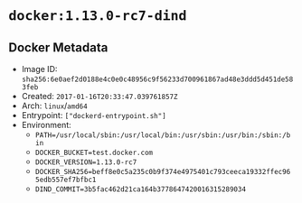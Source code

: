 # `docker:1.13.0-rc7-dind`

## Docker Metadata

- Image ID: `sha256:6e0aef2d0188e4c0e0c48956c9f56233d700961867ad48e3ddd5d451de583feb`
- Created: `2017-01-16T20:33:47.039761857Z`
- Arch: `linux`/`amd64`
- Entrypoint: `["dockerd-entrypoint.sh"]`
- Environment:
  - `PATH=/usr/local/sbin:/usr/local/bin:/usr/sbin:/usr/bin:/sbin:/bin`
  - `DOCKER_BUCKET=test.docker.com`
  - `DOCKER_VERSION=1.13.0-rc7`
  - `DOCKER_SHA256=beff8e0c5a235c0b9f374e4975401c793ceeca19332ffec965edb557ef7bfbc1`
  - `DIND_COMMIT=3b5fac462d21ca164b3778647420016315289034`
